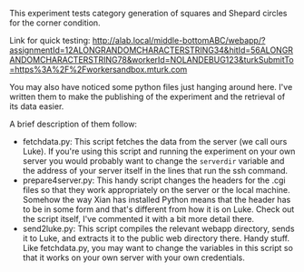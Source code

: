 This experiment tests category generation of squares and Shepard circles for the corner condition.

Link for quick testing:
http://alab.local/middle-bottomABC/webapp/?assignmentId=12ALONGRANDOMCHARACTERSTRING34&hitId=56ALONGRANDOMCHARACTERSTRING78&workerId=NOLANDEBUG123&turkSubmitTo=https%3A%2F%2Fworkersandbox.mturk.com

You may also have noticed some python files just hanging around here. I've written them to make the publishing of the
experiment and the retrieval of its data easier.

A brief description of them follow:

- fetchdata.py: This script fetches the data from the server (we call ours Luke). If you're using this script and
   running the experiment on your own server you would probably want to change the `serverdir` variable and the address
   of your server itself in the lines that run the ssh command.
 - prepare4server.py: This handy script changes the headers for the .cgi files so that they work appropriately on the
   server or the local machine. Somehow the way Xian has installed Python means that the header has to be in some form
   and that's different from how it is on Luke. Check out the script itself, I've commented it with a bit more detail
   there.
 - send2luke.py: This script compiles the relevant webapp directory, sends it to Luke, and extracts it to the public web
   directory there. Handy stuff. Like fetchdata.py, you may want to change the variables in this script so that it works
   on your own server with your own credentials.
   
    
